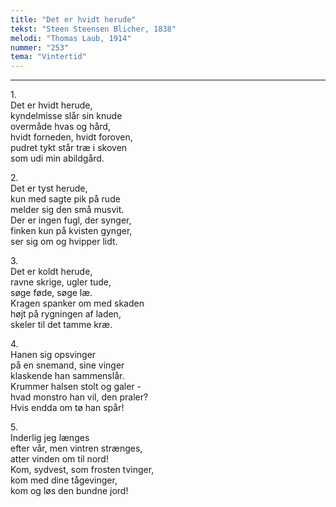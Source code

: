 ```yaml
---
title: "Det er hvidt herude"
tekst: "Steen Steensen Blicher, 1838"
melodi: "Thomas Laub, 1914"
nummer: "253"
tema: "Vintertid"
---
```


***

1.<br>
Det er hvidt herude,<br>
kyndelmisse slår sin knude<br>
overmåde hvas og hård,<br>
hvidt forneden, hvidt foroven,<br>
pudret tykt står træ i skoven<br>
som udi min abildgård.<br>

2.<br>
Det er tyst herude,<br>
kun med sagte pik på rude<br>
melder sig den små musvit.<br>
Der er ingen fugl, der synger,<br>
finken kun på kvisten gynger,<br>
ser sig om og hvipper lidt.<br>

3.<br>
Det er koldt herude,<br>
ravne skrige, ugler tude,<br>
søge føde, søge læ.<br>
Kragen spanker om med skaden<br>
højt på rygningen af laden,<br>
skeler til det tamme kræ.<br>

4.<br>
Hanen sig opsvinger<br>
på en snemand, sine vinger<br>
klaskende han sammenslår.<br>
Krummer halsen stolt og galer -<br>
hvad monstro han vil, den praler?<br>
Hvis endda om tø han spår!<br>

5.<br>
Inderlig jeg længes<br>
efter vår, men vintren strænges,<br>
atter vinden om til nord!<br>
Kom, sydvest, som frosten tvinger,<br>
kom med dine tågevinger,<br>
kom og løs den bundne jord!<br>
